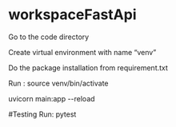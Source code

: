 # workspaceFastApi


Go to the code directory

Create virtual environment with name “venv”

Do the package installation from requirement.txt

Run : source venv/bin/activate

uvicorn main:app --reload

#Testing
Run:  pytest
